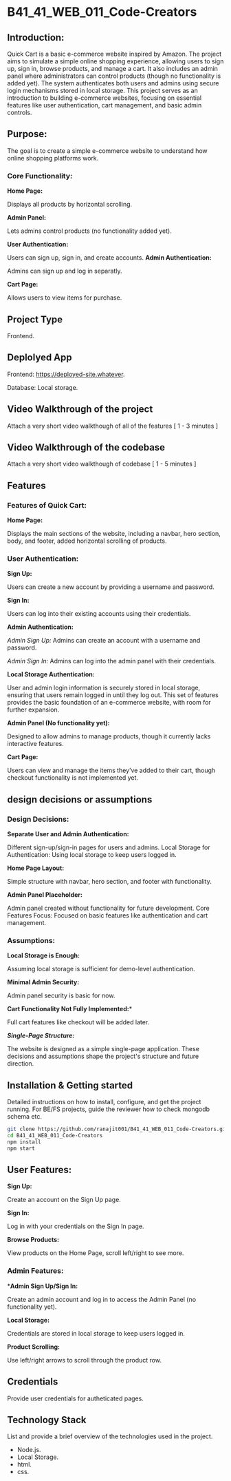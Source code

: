 # B41_41_WEB_011_Code-Creators


## Introduction:

Quick Cart is a basic e-commerce website inspired by Amazon. The project aims to simulate a simple online shopping experience, allowing users to sign up, sign in, browse products, and manage a cart. It also includes an admin panel where administrators can control products (though no functionality is added yet). The system authenticates both users and admins using secure login mechanisms stored in local storage. This project serves as an introduction to building e-commerce websites, focusing on essential features like user authentication, cart management, and basic admin controls.

## Purpose:
The goal is to create a simple e-commerce website to understand how online shopping platforms work.

### Core Functionality:
**Home Page:**

 Displays all products by horizontal scrolling.

**Admin Panel:**

 Lets admins control products (no functionality added yet).

 **User Authentication:** 

Users can sign up, sign in, and create accounts.
**Admin Authentication:** 

Admins can sign up and log in separatly.

**Cart Page:** 

Allows users to view items for purchase.



## Project Type
Frontend.

## Deplolyed App
Frontend: https://deployed-site.whatever.

Database: Local storage.


## Video Walkthrough of the project
Attach a very short video walkthough of all of the features [ 1 - 3 minutes ]

## Video Walkthrough of the codebase
Attach a very short video walkthough of codebase [ 1 - 5 minutes ]

## Features
### Features of Quick Cart:

**Home Page:**

Displays the main sections of the website, including a navbar, hero section, body, and footer, added horizontal scrolling of products.

### User Authentication:

**Sign Up:**

 Users can create a new account by providing a username and password.

**Sign In:** 

Users can log into their existing accounts using their credentials.

**Admin Authentication:**

*Admin Sign Up:* Admins can create an account with a username and password.

*Admin Sign In:* Admins can log into the admin panel with their credentials.

**Local Storage Authentication:**

User and admin login information is securely stored in local storage, ensuring that users remain logged in until they log out.
This set of features provides the basic foundation of an e-commerce website, with room for further expansion.

**Admin Panel (No functionality yet):**

Designed to allow admins to manage products, though it currently lacks interactive features.

**Cart Page:**

Users can view and manage the items they’ve added to their cart, though checkout functionality is not implemented yet.



## design decisions or assumptions

### Design Decisions:

**Separate User and Admin Authentication:**

 Different sign-up/sign-in pages for users and admins.
Local Storage for Authentication: Using local storage to keep users logged in.

**Home Page Layout:**

 Simple structure with navbar, hero section, and footer with functionality.

**Admin Panel Placeholder:**

 Admin panel created without functionality for future development.
Core Features Focus: Focused on basic features like authentication and cart management.

### Assumptions:

**Local Storage is Enough:**

 Assuming local storage is sufficient for demo-level authentication.

**Minimal Admin Security:**

 Admin panel security is basic for now.

**Cart Functionality Not Fully Implemented:***

 Full cart features like checkout will be added later.

***Single-Page Structure:***

 The website is designed as a simple single-page application.
These decisions and assumptions shape the project's structure and future direction.

## Installation & Getting started
Detailed instructions on how to install, configure, and get the project running. For BE/FS projects, guide the reviewer how to check mongodb schema etc.

```bash
git clone https://github.com/ranajit001/B41_41_WEB_011_Code-Creators.git
cd B41_41_WEB_011_Code-Creators
npm install
npm start
```


## User Features:

**Sign Up:** 

Create an account on the Sign Up page.

**Sign In:**

 Log in with your credentials on the Sign In page.

**Browse Products:** 

View products on the Home Page, scroll left/right to see more.

### Admin Features:

***Admin Sign Up/Sign In:**

 Create an admin account and log in to access the Admin Panel (no functionality yet).

**Local Storage:**

 Credentials are stored in local storage to keep users logged in.

**Product Scrolling:**

 Use left/right arrows to scroll through the product row.





## Credentials
Provide user credentials for autheticated pages.


## Technology Stack
List and provide a brief overview of the technologies used in the project.

- Node.js.
- Local Storage.
- html.
- css.
